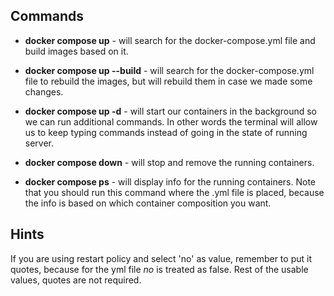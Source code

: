 ## Commands

- **docker compose up** - will search for the docker-compose.yml file and build images based on it.

- **docker compose up --build** - will search for the docker-compose.yml file to rebuild the images, but will rebuild them in case we made some changes.

- **docker compose up -d** - will start our containers in the background so we can run additional commands. In other words the terminal will allow us to keep typing commands instead of going in the state of running server.

- **docker compose down** - will stop and remove the running containers.

- **docker compose ps** - will display info for the running containers. Note that you should run this command where the .yml file is placed, because the info is based on which container composition you want.

## Hints

If you are using restart policy and select 'no' as value, remember to put it quotes, because for the yml file _no_ is treated as false. Rest of the usable values, quotes are not required.
